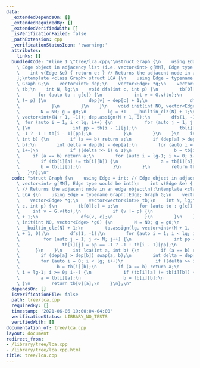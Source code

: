 ```yaml
---
data:
  _extendedDependsOn: []
  _extendedRequiredBy: []
  _extendedVerifiedWith: []
  _isVerificationFailed: false
  _pathExtension: cpp
  _verificationStatusIcon: ':warning:'
  attributes:
    links: []
  bundledCode: "#line 1 \"tree/lca.cpp\"\nstruct Graph {\n    using Edge = int; //\
    \ Edge object in adjacency list (i.e. vector<int> g[MN], Edge type would be int)\n\
    \    int v(Edge &e) { return e; } // Returns the adjacent node in an edge object\n\
    };\ntemplate <class Graph> struct LCA {\n    using Edge = typename Graph::Edge;\
    \ Graph G;\n    vector<int> dep;\n    vector<Edge> *g;\n    vector<vector<int>>\
    \ tb;\n    int N, lg;\n    void dfs(int c, int p) {\n        tb[0][c] = p;\n \
    \       for (auto to : g[c]) {\n            int v = G.v(to);\n            if (v\
    \ != p) {\n                dep[v] = dep[c] + 1;\n                dfs(v, c);\n\
    \            }\n        }\n    }\n    void init(int N0, vector<Edge> *g0) {\n\
    \        N = N0; g = g0;\n        lg = 31 - __builtin_clz(N) + 1;\n        tb.assign(lg,\
    \ vector<int>(N + 1, -1)); dep.assign(N + 1, 0);\n        dfs(1, -1);\n      \
    \  for (auto i = 1; i < lg; i++) {\n            for (auto j = 1; j <= N; j++)\
    \ {\n                int pp = tb[i - 1][j];\n                tb[i][j] = pp ==\
    \ -1 ? -1 : tb[i - 1][pp];\n            }\n        }\n    }\n    int lca(int a,\
    \ int b) {\n        if (a == b) return a;\n        if (dep[a] > dep[b]) swap(a,\
    \ b);\n        int delta = dep[b] - dep[a];\n        for (auto i = 0; i < lg;\
    \ i++)\n            if ((delta >> i) & 1)\n                b = tb[i][b];\n   \
    \     if (a == b) return a;\n        for (auto i = lg-1; i >= 0; i--) {\n    \
    \        if (tb[i][a] != tb[i][b]) {\n                a = tb[i][a];\n        \
    \        b = tb[i][b];\n            }\n        }\n        return tb[0][a];\n \
    \   }\n};\n"
  code: "struct Graph {\n    using Edge = int; // Edge object in adjacency list (i.e.\
    \ vector<int> g[MN], Edge type would be int)\n    int v(Edge &e) { return e; }\
    \ // Returns the adjacent node in an edge object\n};\ntemplate <class Graph> struct\
    \ LCA {\n    using Edge = typename Graph::Edge; Graph G;\n    vector<int> dep;\n\
    \    vector<Edge> *g;\n    vector<vector<int>> tb;\n    int N, lg;\n    void dfs(int\
    \ c, int p) {\n        tb[0][c] = p;\n        for (auto to : g[c]) {\n       \
    \     int v = G.v(to);\n            if (v != p) {\n                dep[v] = dep[c]\
    \ + 1;\n                dfs(v, c);\n            }\n        }\n    }\n    void\
    \ init(int N0, vector<Edge> *g0) {\n        N = N0; g = g0;\n        lg = 31 -\
    \ __builtin_clz(N) + 1;\n        tb.assign(lg, vector<int>(N + 1, -1)); dep.assign(N\
    \ + 1, 0);\n        dfs(1, -1);\n        for (auto i = 1; i < lg; i++) {\n   \
    \         for (auto j = 1; j <= N; j++) {\n                int pp = tb[i - 1][j];\n\
    \                tb[i][j] = pp == -1 ? -1 : tb[i - 1][pp];\n            }\n  \
    \      }\n    }\n    int lca(int a, int b) {\n        if (a == b) return a;\n\
    \        if (dep[a] > dep[b]) swap(a, b);\n        int delta = dep[b] - dep[a];\n\
    \        for (auto i = 0; i < lg; i++)\n            if ((delta >> i) & 1)\n  \
    \              b = tb[i][b];\n        if (a == b) return a;\n        for (auto\
    \ i = lg-1; i >= 0; i--) {\n            if (tb[i][a] != tb[i][b]) {\n        \
    \        a = tb[i][a];\n                b = tb[i][b];\n            }\n       \
    \ }\n        return tb[0][a];\n    }\n};\n"
  dependsOn: []
  isVerificationFile: false
  path: tree/lca.cpp
  requiredBy: []
  timestamp: '2021-06-06 19:00:04-04:00'
  verificationStatus: LIBRARY_NO_TESTS
  verifiedWith: []
documentation_of: tree/lca.cpp
layout: document
redirect_from:
- /library/tree/lca.cpp
- /library/tree/lca.cpp.html
title: tree/lca.cpp
---
```

